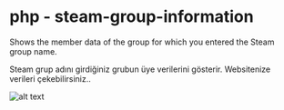# php - steam-group-information
Shows the member data of the group for which you entered the Steam group name.

Steam grup adını girdiğiniz grubun üye verilerini gösterir.  Websitenize verileri çekebilirsiniz..

![alt text](https://i.resmim.net/i/Screenshot_2-62.png)
